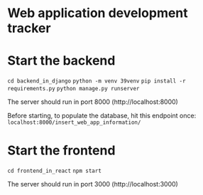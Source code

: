# Web application development tracker

# Start the backend 

`cd backend_in_django`
`python -m venv 39venv`
`pip install -r requirements.py`
`python manage.py runserver`

The server should run in port 8000 (http://localhost:8000)

Before starting, to populate the database, hit this endpoint once: 
`localhost:8000/insert_web_app_information/`

# Start the frontend

`cd frontend_in_react`
`npm start`

The server should run in port 3000 (http://localhost:3000)